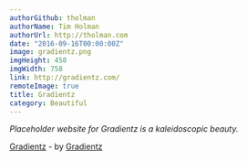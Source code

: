 ```yaml
---
authorGithub: tholman
authorName: Tim Holman
authorUrl: http://tholman.com
date: "2016-09-16T00:00:00Z"
image: gradientz.png
imgHeight: 458
imgWidth: 758
link: http://gradientz.com/
remoteImage: true
title: Gradientz
category: Beautiful
---
```


_Placeholder website for Gradientz is a kaleidoscopic beauty._

[Gradientz](http://gradientz.com/) - by [Gradientz](http://gradientz.com/)
